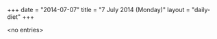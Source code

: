 +++
date = "2014-07-07"
title = "7 July 2014 (Monday)"
layout = "daily-diet"
+++

<p>&lt;no entries&gt;</p>
